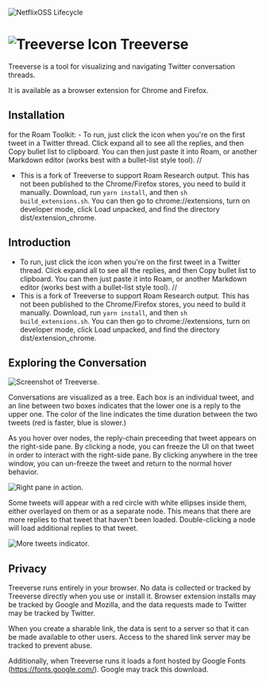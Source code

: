 ![NetflixOSS Lifecycle](https://img.shields.io/osslifecycle/paulgb/Treeverse.svg)

![Treeverse Icon](extension/common/icons/32.png) Treeverse
=========

Treeverse is a tool for visualizing and navigating Twitter conversation threads.

It is available as a browser extension for Chrome and Firefox.

Installation
------------
for the Roam Toolkit: - To run, just click the icon when you're on the first tweet in a Twitter thread. Click expand all to see all the replies, and then Copy bullet list to clipboard. You can then just paste it into Roam, or another Markdown editor (works best with a bullet-list style tool). //
- This is a fork of Treeverse to support Roam Research output. This has not been published to the Chrome/Firefox stores, you need to build it manually. Download, run `yarn install`, and then `sh build_extensions.sh`. You can then go to chrome://extensions, turn on developer mode, click Load unpacked, and find the directory dist/extension_chrome.


Introduction
------------
- To run, just click the icon when you're on the first tweet in a Twitter thread. Click expand all to see all the replies, and then Copy bullet list to clipboard. You can then just paste it into Roam, or another Markdown editor (works best with a bullet-list style tool). //
- This is a fork of Treeverse to support Roam Research output. This has not been published to the Chrome/Firefox stores, you need to build it manually. Download, run `yarn install`, and then `sh build_extensions.sh`. You can then go to chrome://extensions, turn on developer mode, click Load unpacked, and find the directory dist/extension_chrome.


Exploring the Conversation
--------------------------

![Screenshot of Treeverse.](images/treeverse640.gif)

Conversations are visualized as a tree. Each box is an individual tweet, and
an line between two boxes indicates that the lower one is a reply to the upper
one. The color of the line indicates the time duration between the two tweets
(red is faster, blue is slower.)

As you hover over nodes, the reply-chain preceeding that tweet appears on the right-side
pane. By clicking a node, you can freeze the UI on that tweet in order to interact with
the right-side pane. By clicking anywhere in the tree window, you can un-freeze the tweet
and return to the normal hover behavior.

![Right pane in action.](images/right_pane.png)

Some tweets will appear with a red circle with white ellipses inside them, either overlayed
on them or as a separate node. This means that
there are more replies to that tweet that haven't been loaded. Double-clicking a node will
load additional replies to that tweet.

![More tweets indicator.](images/red_circles.png)

Privacy
-------

Treeverse runs entirely in your browser. No data is collected or tracked by Treeverse directly
when you use or install it. Browser extension installs may be tracked by Google and Mozilla, and the data
requests made to Twitter may be tracked by Twitter.

When you create a sharable link, the data is sent to a server so that it can be made available to other
users. Access to the shared link server may be tracked to prevent abuse.

Additionally, when Treeverse runs it loads a font hosted by Google Fonts (https://fonts.google.com/). Google may track this download.

